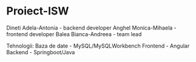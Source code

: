 # Proiect-ISW
Dineti Adela-Antonia - backend developer
Anghel Monica-Mihaela - frontend developer
Balea Bianca-Andreea - team lead

Tehnologii:
Baza de date - MySQL/MySQLWorkbench
Frontend - Angular
Backend - Springboot/Java
